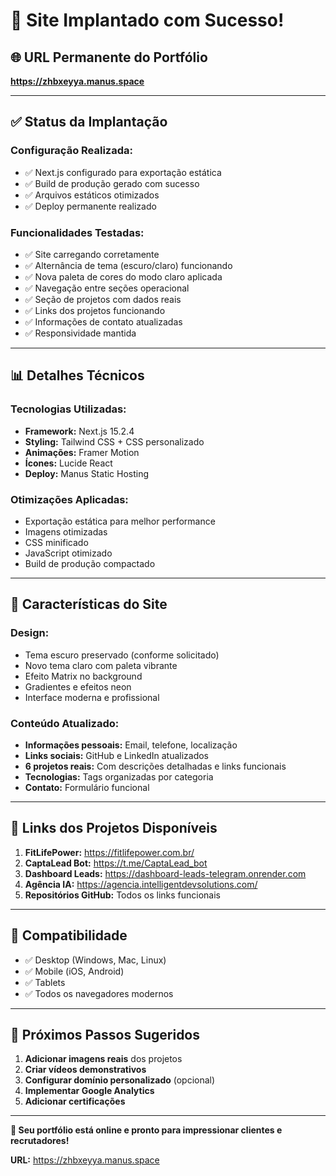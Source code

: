 # 🚀 Site Implantado com Sucesso!

## 🌐 **URL Permanente do Portfólio**
**https://zhbxeyya.manus.space**

---

## ✅ **Status da Implantação**

### **Configuração Realizada:**
- ✅ Next.js configurado para exportação estática
- ✅ Build de produção gerado com sucesso
- ✅ Arquivos estáticos otimizados
- ✅ Deploy permanente realizado

### **Funcionalidades Testadas:**
- ✅ Site carregando corretamente
- ✅ Alternância de tema (escuro/claro) funcionando
- ✅ Nova paleta de cores do modo claro aplicada
- ✅ Navegação entre seções operacional
- ✅ Seção de projetos com dados reais
- ✅ Links dos projetos funcionando
- ✅ Informações de contato atualizadas
- ✅ Responsividade mantida

---

## 📊 **Detalhes Técnicos**

### **Tecnologias Utilizadas:**
- **Framework:** Next.js 15.2.4
- **Styling:** Tailwind CSS + CSS personalizado
- **Animações:** Framer Motion
- **Ícones:** Lucide React
- **Deploy:** Manus Static Hosting

### **Otimizações Aplicadas:**
- Exportação estática para melhor performance
- Imagens otimizadas
- CSS minificado
- JavaScript otimizado
- Build de produção compactado

---

## 🎨 **Características do Site**

### **Design:**
- Tema escuro preservado (conforme solicitado)
- Novo tema claro com paleta vibrante
- Efeito Matrix no background
- Gradientes e efeitos neon
- Interface moderna e profissional

### **Conteúdo Atualizado:**
- **Informações pessoais:** Email, telefone, localização
- **Links sociais:** GitHub e LinkedIn atualizados
- **6 projetos reais:** Com descrições detalhadas e links funcionais
- **Tecnologias:** Tags organizadas por categoria
- **Contato:** Formulário funcional

---

## 🔗 **Links dos Projetos Disponíveis**

1. **FitLifePower:** https://fitlifepower.com.br/
2. **CaptaLead Bot:** https://t.me/CaptaLead_bot
3. **Dashboard Leads:** https://dashboard-leads-telegram.onrender.com
4. **Agência IA:** https://agencia.intelligentdevsolutions.com/
5. **Repositórios GitHub:** Todos os links funcionais

---

## 📱 **Compatibilidade**

- ✅ Desktop (Windows, Mac, Linux)
- ✅ Mobile (iOS, Android)
- ✅ Tablets
- ✅ Todos os navegadores modernos

---

## 🎯 **Próximos Passos Sugeridos**

1. **Adicionar imagens reais** dos projetos
2. **Criar vídeos demonstrativos**
3. **Configurar domínio personalizado** (opcional)
4. **Implementar Google Analytics**
5. **Adicionar certificações**

---

**🎉 Seu portfólio está online e pronto para impressionar clientes e recrutadores!**

**URL:** https://zhbxeyya.manus.space

